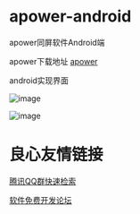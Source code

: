 # apower-android
apower同屏软件Android端

apower下载地址 [apower](https://file.zousiliang.com/v1.0.apk)

android实现界面

![image](https://file.zousiliang.com/android_apower_test_1_001.png)

![image](https://file.zousiliang.com/android_apower_test_1_002.png)


 # 良心友情链接

[腾讯QQ群快速检索](http://u.720life.cn/s/8cf73f7c)

[软件免费开发论坛](http://u.720life.cn/s/bbb01dc0)